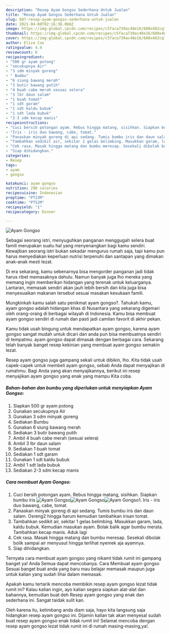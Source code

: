 ```yaml
---
description: "Resep Ayam Gongso Sederhana Untuk Jualan"
title: "Resep Ayam Gongso Sederhana Untuk Jualan"
slug: 687-resep-ayam-gongso-sederhana-untuk-jualan
date: 2021-04-08T02:16:36.068Z
image: https://img-global.cpcdn.com/recipes/c5faca739ac48e16/680x482cq70/ayam-gongso-foto-resep-utama.jpg
thumbnail: https://img-global.cpcdn.com/recipes/c5faca739ac48e16/680x482cq70/ayam-gongso-foto-resep-utama.jpg
cover: https://img-global.cpcdn.com/recipes/c5faca739ac48e16/680x482cq70/ayam-gongso-foto-resep-utama.jpg
author: Eliza Cox
ratingvalue: 4.4
reviewcount: 6
recipeingredient:
- "500 gr ayam potong"
- "secukupnya Air"
- "3 sdm minyak goreng"
- " Bumbu"
- "6 siung bawang merah"
- "3 butir bawang putih"
- "4 buah cabe merah sesuai selera"
- "3 lbr daun salam"
- "1 buah tomat"
- "1 sdt garam"
- "1 sdt kaldu bubuk"
- "1 sdt lada bubuk"
- "2-3 sdm kecap manis"
recipeinstructions:
- "Cuci bersih potongan ayam. Rebus hingga matang, sisihkan. Siapkan bumbu iris"
- "Iris - iris duo bawang, cabe, tomat."
- "Panaskan minyak goreng di api sedang. Tumis bumbu iris dan daun salam. Osreng2 hingga harum kemudian tambahkan irisan tomat."
- "Tambahkan sedikit air, sekitar 1 gelas belimbing. Masukkan garam, lada, kaldu bubuk. Kemudian masukan ayam. Bolak balik agar bumbu merata. Tambahkan kecap manis. Aduk lagi"
- "Cek rasa. Masak hingga matang dan bumbu meresap. Sesekali dibolak bolik sampai air menyusut hingga terlihat nyemek aja ayamnya."
- "Siap dihidangkan."
categories:
- Resep
tags:
- ayam
- gongso

katakunci: ayam gongso 
nutrition: 290 calories
recipecuisine: Indonesian
preptime: "PT23M"
cooktime: "PT52M"
recipeyield: "1"
recipecategory: Dinner

---
```



![Ayam Gongso](https://img-global.cpcdn.com/recipes/c5faca739ac48e16/680x482cq70/ayam-gongso-foto-resep-utama.jpg)

Sebagai seorang istri, menyuguhkan panganan menggugah selera buat famili merupakan suatu hal yang menyenangkan bagi kamu sendiri. Kewajiban seorang istri bukan sekadar mengurus rumah saja, tapi kamu pun harus menyediakan keperluan nutrisi terpenuhi dan santapan yang dimakan anak-anak mesti lezat.

Di era  sekarang, kamu sebenarnya bisa mengorder panganan jadi tidak harus ribet memasaknya dahulu. Namun banyak juga lho mereka yang memang ingin memberikan hidangan yang terenak untuk keluarganya. Lantaran, memasak sendiri akan jauh lebih bersih dan kita juga bisa menyesuaikan makanan tersebut sesuai masakan kesukaan famili. 



Mungkinkah kamu salah satu penikmat ayam gongso?. Tahukah kamu, ayam gongso adalah hidangan khas di Nusantara yang sekarang digemari oleh orang-orang di berbagai wilayah di Indonesia. Kamu bisa membuat ayam gongso sendiri di rumah dan pasti jadi camilan favorit di akhir pekan.

Kamu tidak usah bingung untuk mendapatkan ayam gongso, karena ayam gongso sangat mudah untuk dicari dan anda pun bisa membuatnya sendiri di tempatmu. ayam gongso dapat dimasak dengan berbagai cara. Sekarang telah banyak banget resep kekinian yang membuat ayam gongso semakin lezat.

Resep ayam gongso juga gampang sekali untuk dibikin, lho. Kita tidak usah capek-capek untuk membeli ayam gongso, sebab Anda dapat menyajikan di rumahmu. Bagi Anda yang akan menyajikannya, berikut ini resep menyajikan ayam gongso yang enak yang mampu Kita coba.

<!--inarticleads1-->

##### Bahan-bahan dan bumbu yang diperlukan untuk menyiapkan Ayam Gongso:

1. Siapkan 500 gr ayam potong
1. Gunakan secukupnya Air
1. Gunakan 3 sdm minyak goreng
1. Sediakan  Bumbu
1. Gunakan 6 siung bawang merah
1. Sediakan 3 butir bawang putih
1. Ambil 4 buah cabe merah (sesuai selera)
1. Ambil 3 lbr daun salam
1. Sediakan 1 buah tomat
1. Sediakan 1 sdt garam
1. Gunakan 1 sdt kaldu bubuk
1. Ambil 1 sdt lada bubuk
1. Sediakan 2-3 sdm kecap manis




<!--inarticleads2-->

##### Cara membuat Ayam Gongso:

1. Cuci bersih potongan ayam. Rebus hingga matang, sisihkan. Siapkan bumbu iris
<img src="https://img-global.cpcdn.com/steps/22b4f1266bf4ef36/160x128cq70/ayam-gongso-langkah-memasak-1-foto.jpg" alt="Ayam Gongso"><img src="https://img-global.cpcdn.com/steps/1e13313a74804c3a/160x128cq70/ayam-gongso-langkah-memasak-1-foto.jpg" alt="Ayam Gongso"><img src="https://img-global.cpcdn.com/steps/76d18c6704d1e2f9/160x128cq70/ayam-gongso-langkah-memasak-1-foto.jpg" alt="Ayam Gongso">1. Iris - iris duo bawang, cabe, tomat.
1. Panaskan minyak goreng di api sedang. Tumis bumbu iris dan daun salam. Osreng2 hingga harum kemudian tambahkan irisan tomat.
1. Tambahkan sedikit air, sekitar 1 gelas belimbing. Masukkan garam, lada, kaldu bubuk. Kemudian masukan ayam. Bolak balik agar bumbu merata. Tambahkan kecap manis. Aduk lagi
1. Cek rasa. Masak hingga matang dan bumbu meresap. Sesekali dibolak bolik sampai air menyusut hingga terlihat nyemek aja ayamnya.
1. Siap dihidangkan.




Ternyata cara membuat ayam gongso yang nikamt tidak rumit ini gampang banget ya! Anda Semua dapat mencobanya. Cara Membuat ayam gongso Sesuai banget buat anda yang baru mau belajar memasak maupun juga untuk kalian yang sudah lihai dalam memasak.

Apakah kamu tertarik mencoba membikin resep ayam gongso lezat tidak rumit ini? Kalau kalian ingin, ayo kalian segera siapkan alat-alat dan bahannya, kemudian buat deh Resep ayam gongso yang enak dan sederhana ini. Sangat taidak sulit kan. 

Oleh karena itu, ketimbang anda diam saja, hayo kita langsung saja hidangkan resep ayam gongso ini. Dijamin kalian tak akan menyesal sudah buat resep ayam gongso enak tidak rumit ini! Selamat mencoba dengan resep ayam gongso lezat tidak rumit ini di rumah masing-masing,ya!.

